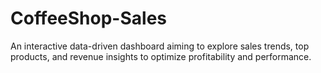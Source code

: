 # CoffeeShop-Sales
An interactive data-driven dashboard aiming to explore sales trends, top products, and revenue insights to optimize profitability and performance.
